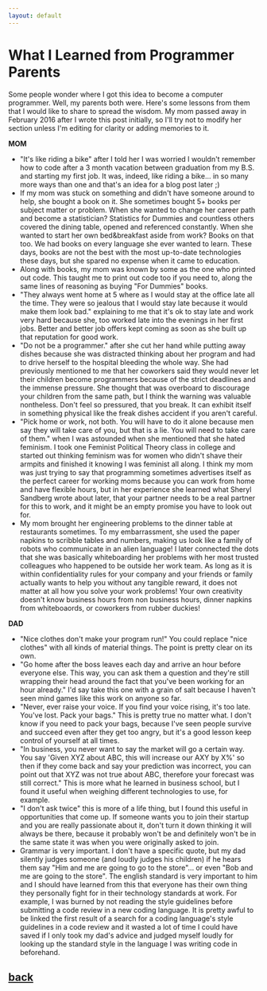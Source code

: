 ```yaml
---
layout: default
---
```


# What I Learned from Programmer Parents


Some people wonder where I got this idea to become a computer programmer.  Well, my parents both were.  Here's some lessons from them that I would like to share to spread the wisdom.  My mom passed away in February 2016 after I wrote this post initially, so I'll try not to modify her section unless I'm editing for clarity or adding memories to it.

**MOM**
- "It's like riding a bike" after I told her I was worried I wouldn't remember how to code after a 3 month vacation between graduation from my B.S. and starting my first job. It was, indeed, like riding a bike... in so many more ways than one and that's an idea for a blog post later ;)
- If my mom was stuck on something and didn't have someone around to help, she bought a book on it. She sometimes bought 5+ books per subject matter or problem. When she wanted to change her career path and become a statistician? Statistics for Dummies and countless others covered the dining table, opened and referenced constantly. When she wanted to start her own bed&breakfast aside from work? Books on that too. We had books on every language she ever wanted to learn. These days, books are not the best with the most up-to-date technologies these days, but she spared no expense when it came to education.
- Along with books, my mom was known by some as the one who printed out code. This taught me to print out code too if you need to, along the same lines of reasoning as buying "For Dummies" books.
- "They always went home at 5 where as I would stay at the office late all the time. They were so jealous that I would stay late because it would make them look bad." explaining to me that it's ok to stay late and work very hard because she, too worked late into the evenings in her first jobs. Better and better job offers kept coming as soon as she built up that reputation for good work.
- "Do not be a programmer." after she cut her hand while putting away dishes because she was distracted thinking about her program and had to drive herself to the hospital bleeding the whole way. She had previously mentioned to me that her coworkers said they would never let their children become programmers because of the strict deadlines and the immense pressure. She thought that was overboard to discourage your children from the same path, but I think the warning was valuable nontheless. Don't feel so pressured, that you break. It can exhibit itself in something physical like the freak dishes accident if you aren't careful.
- "Pick home or work, not both. You will have to do it alone because men say they will take care of you, but that is a lie. You will need to take care of them." when I was astounded when she mentioned that she hated feminism. I took one Feminist Political Theory class in college and started out thinking feminism was for women who didn't shave their armpits and finished it knowing I was feminist all along. I think my mom was just trying to say that programming sometimes advertises itself as the perfect career for working moms because you can work from home and have flexible hours, but in her experience she learned what Sheryl Sandberg wrote about later, that your partner needs to be a real partner for this to work, and it might be an empty promise you have to look out for.
- My mom brought her engineering problems to the dinner table at restaurants sometimes. To my embarrassment, she used the paper napkins to scribble tables and numbers, making us look like a family of robots who communicate in an alien language! I later connected the dots that she was basically whiteboarding her problems with her most trusted colleagues who happened to be outside her work team. As long as it is within confidentiality rules for your company and your friends or family actually wants to help you without any tangible reward, it does not matter at all how you solve your work problems! Your own creativity doesn't know business hours from non business hours, dinner napkins from whiteboaords, or coworkers from rubber duckies!

**DAD**
- "Nice clothes don't make your program run!" You could replace "nice clothes" with all kinds of material things. The point is pretty clear on its own.
- "Go home after the boss leaves each day and arrive an hour before everyone else. This way, you can ask them a question and they're still wrapping their head around the fact that you've been working for an hour already." I'd say take this one with a grain of salt because I haven't seen mind games like this work on anyone so far.
- "Never, ever raise your voice. If you find your voice rising, it's too late. You've lost. Pack your bags." This is pretty true no matter what. I don't know if you need to pack your bags, because I've seen people survive and succeed even after they get too angry, but it's a good lesson keep control of yourself at all times.
- "In business, you never want to say the market will go a certain way. You say 'Given XYZ about ABC, this will increase our AXY by X%' so then if they come back and say your prediction was incorrect, you can point out that XYZ was not true about ABC, therefore your forecast was still correct." This is more what he learned in business school, but I found it useful when weighing different technologies to use, for example.
- "I don't ask twice" this is more of a life thing, but I found this useful in opportunities that come up. If someone wants you to join their startup and you are really passionate about it, don't turn it down thinking it will always be there, because it probably won't be and definitely won't be in the same state it was when you were originally asked to join.
- Grammar is very important. I don't have a specific quote, but my dad silently judges someone (and loudly judges his children) if he hears them say "Him and me are going to go to the store"... or even "Bob and me are going to the store". The english standard is very important to him and I should have learned from this that everyone has their own thing they personally fight for in their technology standards at work. For example, I was burned by not reading the style guidelines before submitting a code review in a new coding language. It is pretty awful to be linked the first result of a search for a coding language's style guidelines in a code review and it wasted a lot of time I could have saved if I only took my dad's advice and judged myself loudly for looking up the standard style in the language I was writing code in beforehand.

[back](./)
---
